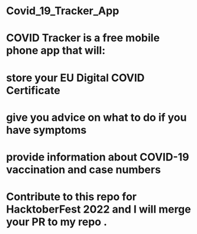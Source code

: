 # Covid_19_Tracker_App

# COVID Tracker is a free mobile phone app that will:

# store your EU Digital COVID Certificate
# give you advice on what to do if you have symptoms
# provide information about COVID-19 vaccination and case numbers

# Contribute to this repo for HacktoberFest 2022 and I will merge your PR to my repo .
